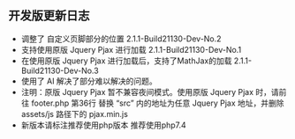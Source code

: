 ## 开发版更新日志
- 调整了 自定义页脚部分的位置 2.1.1-Build21130-Dev-No.2
- 支持使用原版 Jquery Pjax 进行加载 2.1.1-Build21130-Dev-No.1
- 在使用原版 Jquery Pjax 进行加载后，支持了MathJax的加载 2.1.1-Build21130-Dev-No.3
- 使用了 AI 解决了部分难以解决的问题。
- 注明：原版 Jquery Pjax 暂不兼容夜间模式。使用原版 Jquery Pjax 时，请前往 footer.php 第36行 替换 “src” 内的地址为任意 Jquery Pjax 地址，并删除 assets/js 路径下的 pjax.min.js
- 新版本请标注推荐使用php版本 推荐使用php7.4